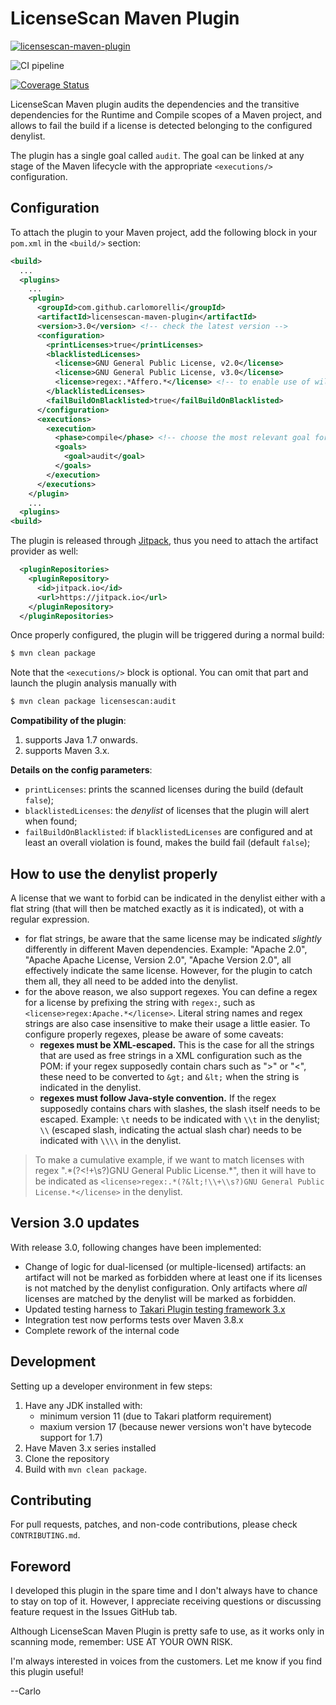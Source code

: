 # LicenseScan Maven Plugin

[![licensescan-maven-plugin](https://jitpack.io/v/carlomorelli/licensescan-maven-plugin.svg)](https://jitpack.io/#carlomorelli/licensescan-maven-plugin)

![CI pipeline](https://github.com/carlomorelli/licensescan-maven-plugin/actions/workflows/maven.yml/badge.svg)

[![Coverage Status](https://coveralls.io/repos/github/carlomorelli/licensescan-maven-plugin/badge.svg?branch=master)](https://coveralls.io/github/carlomorelli/licensescan-maven-plugin?branch=master)



LicenseScan Maven plugin audits the dependencies and the transitive dependencies for the Runtime and Compile scopes of a Maven project,
and allows to fail the build if a license is detected belonging to the configured denylist.

The plugin has a single goal called `audit`. The goal can be linked at any stage of the Maven lifecycle with the appropriate `<executions/>` configuration.

## Configuration
To attach the plugin to your Maven project, add the following block in your `pom.xml` in the `<build/>` section:
```xml
<build>
  ...
  <plugins>
    ...
    <plugin>
      <groupId>com.github.carlomorelli</groupId>
      <artifactId>licensescan-maven-plugin</artifactId>
      <version>3.0</version> <!-- check the latest version -->
      <configuration>
        <printLicenses>true</printLicenses>
        <blacklistedLicenses>
          <license>GNU General Public License, v2.0</license>
          <license>GNU General Public License, v3.0</license>
          <license>regex:.*Affero.*</license> <!-- to enable use of wildcards, use string prefix 'regex:' -->
        </blacklistedLicenses>
        <failBuildOnBlacklisted>true</failBuildOnBlacklisted>
      </configuration>
      <executions>
        <execution>
          <phase>compile</phase> <!-- choose the most relevant goal for your pipeline, e.g. 'compile', 'test' or 'deploy' -->
          <goals>
            <goal>audit</goal>
          </goals>
        </execution>
      </executions>
    </plugin>
    ...
  <plugins>
<build>
```
The plugin is released through [Jitpack](https://jitpack.io), thus you need to attach the artifact provider as well:
```xml
  <pluginRepositories>
    <pluginRepository>
      <id>jitpack.io</id>
      <url>https://jitpack.io</url>
    </pluginRepository>
  </pluginRepositories>
```

Once properly configured, the plugin will be triggered during a normal build:
```bash
$ mvn clean package
```
Note that the `<executions/>` block is optional. You can omit that part and launch the plugin analysis manually with
```bash
$ mvn clean package licensescan:audit
```

**Compatibility of the plugin**:
1. supports Java 1.7 onwards.
2. supports Maven 3.x.


**Details on the config parameters**:
* `printLicenses`: prints the scanned licenses during the build (default `false`);
* `blacklistedLicenses`: the _denylist_ of licenses that the plugin will alert when found;
* `failBuildOnBlacklisted`: if `blacklistedLicenses` are configured and at least an overall violation is found, makes the build fail (default `false`);

## How to use the denylist properly
A license that we want to forbid can be indicated in the denylist either with a flat string (that will then be matched exactly as it is indicated), ot with a regular expression.
* for flat strings, be aware that the same license may be indicated _slightly_ differently in different Maven dependencies. Example: "Apache 2.0", "Apache Apache License, Version 2.0", "Apache Version 2.0", all effectively indicate the same license. However, for the plugin to catch them all, they all need to be added into the denylist.
* for the above reason, we also support regexes. You can define a regex for a license by prefixing the string with `regex:`, such as
`<license>regex:Apache.*</license>`. Literal string names and regex strings are also case insensitive to make their usage a little easier. To configure properly regexes, please be aware of some caveats:
  * **regexes must be XML-escaped.** This is the case for all the strings that are used as free strings in a XML configuration such as the POM: if your regex supposedly contain chars such as ">" or "<", these need to be converted to `&gt;` and `&lt;` when the string is indicated in the denylist. 
  * **regexes must follow Java-style convention.** If the regex supposedly contains chars with slashes, the slash itself needs to be escaped. Example: `\t` needs to be indicated with `\\t` in the denylist; `\\` (escaped slash, indicating the actual slash char) needs to be indicated with `\\\\` in the denylist.

> To make a cumulative example, if we want to match licenses with regex ".*(?<!\+\s?)GNU General Public License.\*", then it will have to be indicated as `<license>regex:.*(?&lt;!\\+\\s?)GNU General Public License.*</license>` in the denylist.

## Version 3.0 updates
With release 3.0, following changes have been implemented:
* Change of logic for dual-licensed (or multiple-licensed) artifacts: an artifact will not be marked as forbidden where at least one if its licenses is not matched by the denylist configuration. Only artifacts where *all* licenses are matched by the denylist will be marked as forbidden.
* Updated testing harness to [Takari Plugin testing framework 3.x](https://github.com/takari/takari-plugin-testing-project/releases/tag/takari-plugin-testing-3.0.1)
* Integration test now performs tests over Maven 3.8.x
* Complete rework of the internal code

## Development
Setting up a developer environment in few steps:
1. Have any JDK installed with:
   * minimum version 11 (due to Takari platform requirement)
   * maxium version 17 (because newer versions won't have bytecode support for 1.7)
2. Have Maven 3.x series installed
3. Clone the repository
4. Build with `mvn clean package`.

## Contributing
For pull requests, patches, and non-code contributions, please check `CONTRIBUTING.md`.

## Foreword

I developed this plugin in the spare time and I don't always have to chance to stay on top of it. However, I appreciate receiving questions or discussing feature request in the Issues GitHub tab.

Although LicenseScan Maven Plugin is pretty safe to use, as it works only in scanning mode, remember: USE AT YOUR OWN RISK.

I'm always interested in voices from the customers.
Let me know if you find this plugin useful! 

--Carlo

